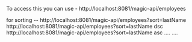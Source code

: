 To access this you can use - http://localhost:8081/magic-api/employees


for sorting -- http://localhost:8081/magic-api/employees?sort=lastName
               http://localhost:8081/magic-api/employees?sort=lastName dsc
               http://localhost:8081/magic-api/employees?sort=lastName asc
               ....
               ....
               
